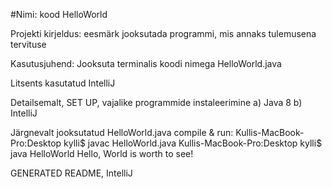 #Nimi: kood HelloWorld

Projekti kirjeldus: 
eesmärk jooksutada programmi, mis annaks tulemusena tervituse

Kasutusjuhend:
Jooksuta terminalis koodi nimega HelloWorld.java

Litsents
kasutatud IntelliJ

Detailsemalt,
SET UP, vajalike programmide instaleerimine
a) Java 8 
b) IntelliJ


Järgnevalt jooksutatud HelloWorld.java compile & run:
Kullis-MacBook-Pro:Desktop kylli$ javac HelloWorld.java
Kullis-MacBook-Pro:Desktop kylli$ java HelloWorld
Hello, World is worth to see!
 
 
GENERATED README, IntelliJ
